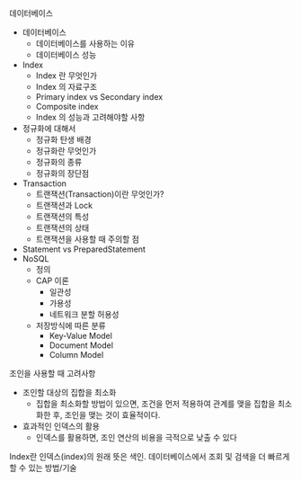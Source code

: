 데이터베이스 

* 데이터베이스
    * 데이터베이스를 사용하는 이유
    * 데이터베이스 성능
* Index
    * Index 란 무엇인가
    * Index 의 자료구조
    * Primary index vs Secondary index
    * Composite index
    * Index 의 성능과 고려해야할 사항
* 정규화에 대해서
    * 정규화 탄생 배경
    * 정규화란 무엇인가
    * 정규화의 종류
    * 정규화의 장단점
* Transaction
    * 트랜잭션(Transaction)이란 무엇인가?
    * 트랜잭션과 Lock
    * 트랜잭션의 특성
    * 트랜잭션의 상태
    * 트랜잭션을 사용할 때 주의할 점
* Statement vs PreparedStatement
* NoSQL
    * 정의
    * CAP 이론
        * 일관성
        * 가용성
        * 네트워크 분할 허용성
    * 저장방식에 따른 분류
        * Key-Value Model
        * Document Model
        * Column Model




조인을 사용할 때 고려사항
* 조인할 대상의 집합을 최소화
    * 집합을 최소화할 방법이 있으면, 조건을 먼저 적용하여 관계를 맺을 집합을 최소화한 후, 조인을 맺는 것이 효율적이다.
* 효과적인 인덱스의 활용
    * 인덱스를 활용하면, 조인 연산의 비용을 극적으로 낮출 수 있다



Index란
인덱스(index)의 원래 뜻은 색인. 데이터베이스에서 조회 및 검색을 더 빠르게 할 수 있는 방법/기술
